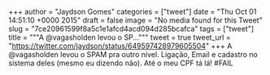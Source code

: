 
+++
author = "Jaydson Gomes"
categories = ["tweet"]
date = "Thu Oct 01 14:51:10 +0000 2015"
draft = false
image = "No media found for this Tweet"
slug = "7ce20961599f8a5c1e1afcd4acd094d285bcafca"
tags = ["tweet"]
title = """A @vagasholden levou o SP..."""
tweet = true
tweet_url = "https://twitter.com/jaydson/status/649597428979605504"
+++
A @vagasholden levou o SPAM pra outro nível. Ligação, Email e cadastro no sistema deles (mesmo eu dizendo não). Até o meu CPF tá lá! #FAIL
